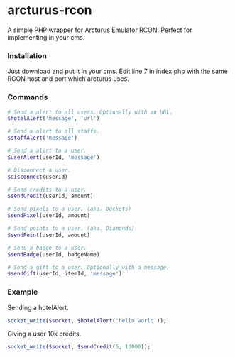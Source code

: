 # arcturus-rcon
A simple PHP wrapper for Arcturus Emulator RCON. Perfect for implementing in your cms.

### Installation
Just download and put it in your cms.
Edit line 7 in index.php with the same RCON host and port which arcturus uses.

### Commands
```php
# Send a alert to all users. Optionally with an URL.
$hotelAlert('message', 'url')

# Send a alert to all staffs.
$staffAlert('message')

# Send a alert to a user.
$userAlert(userId, 'message')

# Disconnect a user.
$disconnect(userId)

# Send credits to a user.
$sendCredit(userId, amount)

# Send pixels to a user. (aka. Duckets)
$sendPixel(userId, amount)

# Send points to a user. (aka. Diamonds)
$sendPoint(userId, amount)

# Send a badge to a user.
$sendBadge(userId, badgeName)

# Send a gift to a user. Optionally with a message.
$sendGift(userId, itemId, 'message')
```

### Example
Sending a hotelAlert.
```php
socket_write($socket, $hotelAlert('hello world'));
````

Giving a user 10k credits.
```php
socket_write($socket, $sendCredit(5, 10000));
````
